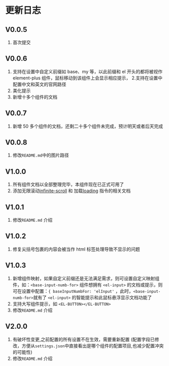 # 更新日志

## V0.0.5

1. 首次提交

## V0.0.6

1. 支持在设置中自定义前缀如 base、my 等，以此前缀和 el 开头的都将被视作 element-plus 组件，鼠标移动到该组件上会显示相应提示， 2.支持在设置中配置中文和英文的官网路径
2. 美化提示
3. 新增十多个组件的文档

## V0.0.7

1. 新增 50 多个组件的文档，还剩二十多个组件未完成，预计明天或者后天完成

## V0.0.8

1. 修改`README.md`中的图片路径

## V1.0.0

1. 所有组件文档以全部整理完毕，本组件现在已正式可用了
2. 添加无限滚动[infinite-scroll](https://element-plus.org/zh-CN/component/infinite-scroll.html) 和 加载[loading](https://element-plus.org/zh-CN/component/loading.html) 指令的相关文档

## V1.0.1

1. 修改`README.md` 介绍

## V1.0.2

1. 修复尖括号包裹的内容会被当作 html 标签处理导致不显示的问题

## V1.0.3

1. 新增组件映射，如果自定义前缀还是无法满足需求，则可设置自定义映射组件，如：`<base-input-numb-for>` 组件想拥有 `<el-input>` 的文档或提示，则可在设置中配置：`{ baseInputNumbFor: 'elInput'` ，此时，`<base-input-numb-for>`就有了 `<el-input>` 的智能提示和此鼠标悬浮显示文档功能了
2. 支持大写组件提示，如 `<EL-BUTTON></EL-BUTTON>`
3. 修改`README.md` 介绍

## V2.0.0

1. 有破坏性变更,之前配置的所有设置不在生效，需要重新配置 (配置字段已修改，方便从`settings.json`中直接看出是哪个组件的配置项目,也减少配置冲突的可能性)
2. 修改`README.md` 介绍

